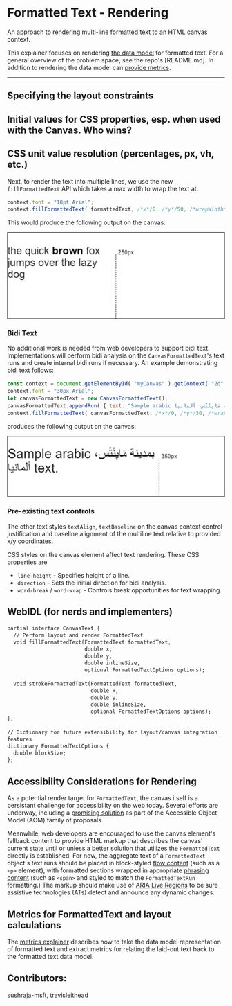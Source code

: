 Formatted Text - Rendering
=============
An approach to rendering multi-line formatted text to an HTML canvas context.

This explainer focuses on rendering [the data model](explainer-datamodel.md) for formatted text.
For a general overview of the problem space, see the repo's [README.md]. In addition to rendering
the data model can [provide metrics](explainer-metrics.md).

---
## Specifying the layout constraints

## Initial values for CSS properties, esp. when used with the Canvas. Who wins?

## CSS unit value resolution (percentages, px, vh, etc.)



Next, to render the text into multiple lines, we use the new `fillFormattedText` API
which takes a max width to wrap the text at.

```js
context.font = "18pt Arial";
context.fillFormattedText( formattedText, /*x*/0, /*y*/50, /*wrapWidth*/250 );
```

This would produce the following output on the canvas:

<img src="explainerresources/Example1.png" alt="Wrapped text rendered in a canvas." align="center"/>

### Bidi Text

No additional work is needed from web developers to support bidi text.
Implementations will perform bidi analysis on the `CanvasFormattedText`'s text runs
and create internal bidi runs if necessary. An example demonstrating bidi text follows:

```js
const context = document.getElementById( "myCanvas" ).getContext( "2d" );
context.font = "30px Arial";
let canvasFormattedText = new CanvasFormattedText();
canvasFormattedText.appendRun( { text: "Sample arabic بمدينة مَايِنْتْس، ألمانيا text." } );
context.fillFormattedText( canvasFormattedText, /*x*/0, /*y*/30, /*wrapWidth*/350 );
```

produces the following output on the canvas:

<img src="explainerresources/Example2.png" alt="Wrapped text rendered in a canvas." align="center"/>

### Pre-existing text controls

The other text styles `textAlign`, `textBaseline` on the canvas context control justification
and baseline alignment of the multiline text relative to provided x/y coordinates.

CSS styles on the canvas element affect text rendering. These CSS properties are

- `line-height` - Specifies height of a line.
- `direction` - Sets the initial direction for bidi analysis.
- `word-break` / `word-wrap` - Controls break opportunities for text wrapping.


## WebIDL (for nerds and implementers)

```webidl
partial interface CanvasText { 
  // Perform layout and render FormattedText
  void fillFormattedText(FormattedText formattedText, 
                         double x, 
                         double y, 
                         double inlineSize, 
                         optional FormattedTextOptions options); 

  void strokeFormattedText(FormattedText formattedText, 
                           double x, 
                           double y, 
                           double inlineSize, 
                           optional FormattedTextOptions options); 
}; 
 
// Dictionary for future extensibility for layout/canvas integration features
dictionary FormattedTextOptions { 
  double blockSize;
}; 
```

## Accessibility Considerations for Rendering

As a potential render target for `FormattedText`, the canvas itself is a persistant challenge for 
accessibility on the web today. Several efforts are underway, including a
[promising solution](https://github.com/WICG/aom/blob/gh-pages/explainer.md#use-case-4-adding-non-dom-nodes-virtual-nodes-to-the-accessibility-tree)
as part of the Accessible Object Model (AOM) family of proposals.

Meanwhile, web developers are encouraged to use the canvas element's fallback content
to provide HTML markup that describes the canvas' current state until or unless a better
solution that utilizes the `FormattedText` directly is established. For now, the aggregate 
text of a `FormattedText` object's text runs should be placed in block-styled
[flow content](https://html.spec.whatwg.org/multipage/dom.html#flow-content-2) (such
as a `<p>` element), with formatted sections wrapped in appropriate
[phrasing content](https://html.spec.whatwg.org/multipage/dom.html#phrasing-content-2)
(such as `<span>` and styled to match the `FormattedTextRun` formatting.) The
markup should make use of
[ARIA Live Regions](https://developer.mozilla.org/en-US/docs/Web/Accessibility/ARIA/ARIA_Live_Regions)
to be sure assistive technologies (ATs) detect and announce any dynamic changes.

## Metrics for FormattedText and layout calculations
The [metrics explainer](explainer-metrics.md) describes how to take the data model 
representation of formatted text and extract metrics for relating the laid-out text 
back to the formatted text data model.

## Contributors:
 [sushraja-msft](https://github.com/sushraja-msft),
 [travisleithead](https://github.com/travisleithead)

